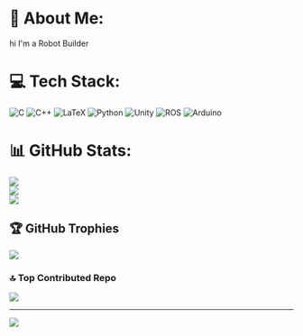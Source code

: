# 💫 About Me:
hi I'm a Robot Builder


# 💻 Tech Stack:
![C](https://img.shields.io/badge/c-%2300599C.svg?style=for-the-badge&logo=c&logoColor=white) ![C++](https://img.shields.io/badge/c++-%2300599C.svg?style=for-the-badge&logo=c%2B%2B&logoColor=white) ![LaTeX](https://img.shields.io/badge/latex-%23008080.svg?style=for-the-badge&logo=latex&logoColor=white) ![Python](https://img.shields.io/badge/python-3670A0?style=for-the-badge&logo=python&logoColor=ffdd54) ![Unity](https://img.shields.io/badge/unity-%23000000.svg?style=for-the-badge&logo=unity&logoColor=white) ![ROS](https://img.shields.io/badge/ros-%230A0FF9.svg?style=for-the-badge&logo=ros&logoColor=white) ![Arduino](https://img.shields.io/badge/-Arduino-00979D?style=for-the-badge&logo=Arduino&logoColor=white)
# 📊 GitHub Stats:
![](https://github-readme-stats.vercel.app/api?username=EmaBO97&theme=dark&hide_border=false&include_all_commits=true&count_private=false)<br/>
![](https://github-readme-streak-stats.herokuapp.com/?user=EmaBO97&theme=dark&hide_border=false)<br/>
![](https://github-readme-stats.vercel.app/api/top-langs/?username=EmaBO97&theme=dark&hide_border=false&include_all_commits=true&count_private=false&layout=compact)

## 🏆 GitHub Trophies
![](https://github-profile-trophy.vercel.app/?username=EmaBO97&theme=radical&no-frame=false&no-bg=false&margin-w=4)

### 🔝 Top Contributed Repo
![](https://github-contributor-stats.vercel.app/api?username=EmaBO97&limit=5&theme=dark&combine_all_yearly_contributions=true)

---
[![](https://visitcount.itsvg.in/api?id=EmaBO97&icon=0&color=0)](https://visitcount.itsvg.in)

<!-- Proudly created with GPRM ( https://gprm.itsvg.in ) -->
